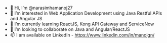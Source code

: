 - 👋 Hi, I’m @narasimhamanoj27
- 👀 I’m interested in Web Application Development using Java Restful APIs and Angular JS
- 🌱 I’m currently learning ReactJS, Kong API Gateway and ServiceNow
- 💞️ I’m looking to collaborate on Java and Angular/ReactJS
- 📫 I am available on LinkedIn - https://www.linkedin.com/in/manojgn/

<!---
narasimhamanoj27/narasimhamanoj27 is a ✨ special ✨ repository because its `README.md` (this file) appears on your GitHub profile.
You can click the Preview link to take a look at your changes.
--->
